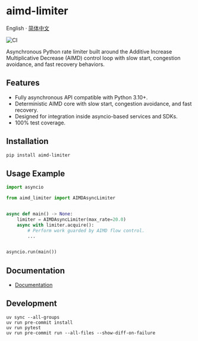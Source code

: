 # aimd-limiter

English · [简体中文](README.zh-CN.md)

![CI](https://github.com/mxcoras/aimd-limiter/actions/workflows/ci-cd.yml/badge.svg)

Asynchronous Python rate limiter built around the Additive Increase Multiplicative Decrease (AIMD) control loop with slow start, congestion avoidance, and fast recovery behaviors.

## Features

- Fully asynchronous API compatible with Python 3.10+.
- Deterministic AIMD core with slow start, congestion avoidance, and fast recovery.
- Designed for integration inside asyncio-based services and SDKs.
- 100% test coverage.

## Installation

```bash
pip install aimd-limiter
```

## Usage Example

```python
import asyncio

from aimd_limiter import AIMDAsyncLimiter


async def main() -> None:
    limiter = AIMDAsyncLimiter(max_rate=20.0)
    async with limiter.acquire():
        # Perform work guarded by AIMD flow control.
        ...


asyncio.run(main())
```

## Documentation

- [Documentation](https://aimd-limiter.readthedocs.io/latest/en/index.html)

## Development

```pwsh
uv sync --all-groups
uv run pre-commit install
uv run pytest
uv run pre-commit run --all-files --show-diff-on-failure
```
